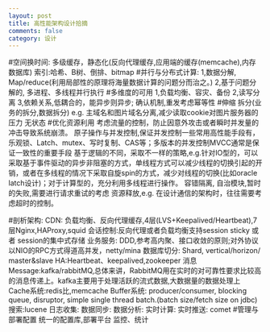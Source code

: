 ```yaml
---
layout: post
title: 高性能架构设计拾摘
comments: false
category: 设计
---
```

#空间换时间: 
    多级缓存，静态化(反向代理缓存,应用端的缓存(memcache),内存数据库)
	  索引:哈希、B树、倒排、bitmap
#并行与分布式计算:
		1,数据分解,  Map/reduce(利用局部性的原理将海量数据计算的问题分而治之。)
		2,基于问题分解的, 多进程、多线程并行执行
#多维度的可用
		1,负载均衡、容灾、备份
		2,读写分离
		3,依赖关系,低耦合的，能异步则异步; 确认机制,重发考虑幂等性
#伸缩
		 拆分(业务的拆分,数据拆分) e.g. 主域名和图片域名分离,减少读取cookie对图片服务器的压力
		 无状态
#优化资源利用
		考虑流量的控制，防止因意外攻击或者瞬时并发量的冲击导致系统崩溃。
		原子操作与并发控制,保证并发控制一些常用高性能手段有，乐观锁、Latch、mutex、写时复制、CAS等；多版本的并发控制MVCC通常是保证一致性的重要手段
		基于逻辑的不同，采取不一样的策略,e.g.针对IO型的，可以采取基于事件驱动的异步非阻塞的方式，单线程方式可以减少线程的切换引起的开销，或者在多线程的情况下采取自旋spin的方式，减少对线程的切换(比如oracle latch设计)；对于计算型的，充分利用多线程进行操作。
		容错隔离, 自治模块,暂时的失败,需要进行请求重试的考虑
		资源释放,e.g. 在设计通信的架构时，往往需要考虑超时的控制。
		
#剖析架构:
	  CDN:
		负载均衡、反向代理缓存,4层(LVS+Keepalived/Heartbeat),7层Nginx,HAProxy,squid
		会话控制:反向代理或者负载均衡支持session sticky 或者 session的集中式存储
		业务服务: DDD,参考高内聚、接口收敛的原则;对外协议以NIO的RPC方式得道高并发，netty/mina
		数据库切分: Shard,   vertical/horizon/ master&slave
		HA:Heartbeat、keepalived,zookeeper
		消息Message:kafka/rabbitMQ,总体来讲，RabbitMQ用在实时的对可靠性要求比较高的消息传递上。kafka主要用于处理活跃的流式数据,大数据量的数据处理上
		Cache系统:redis比,memcache
		Buffer系统: producer/consumer,     blocking queue,  disruptor,  simple single thread batch.(batch size/fetch size on jdbc)
		搜索:lucene
		日志收集:
		数据同步:
		数据分析:
		实时计算:
		实时推送: comet
#管理与部署配置
		统一的配置库,部署平台
		监控、统计
